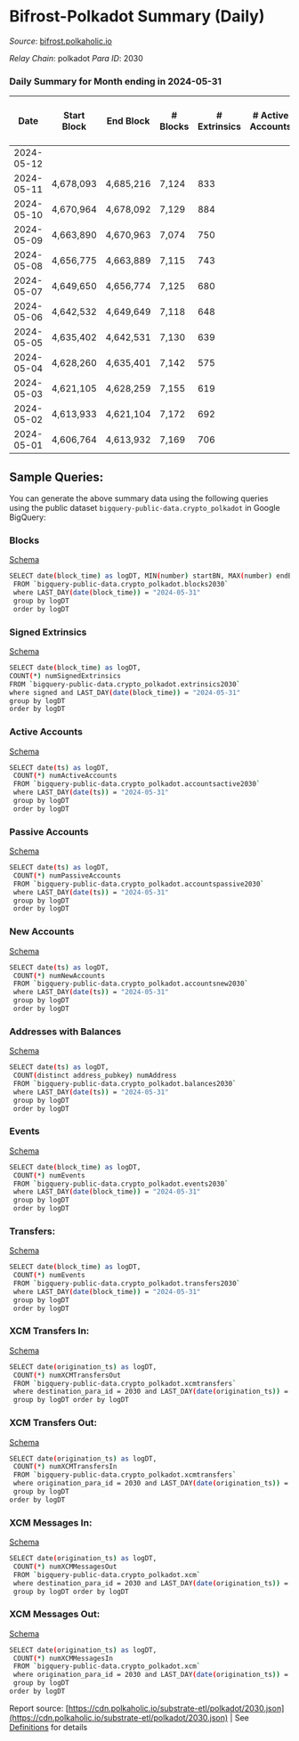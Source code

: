 # Bifrost-Polkadot Summary (Daily)

_Source_: [bifrost.polkaholic.io](https://bifrost.polkaholic.io)

*Relay Chain*: polkadot
*Para ID*: 2030



### Daily Summary for Month ending in 2024-05-31


| Date    | Start Block | End Block | # Blocks | # Extrinsics | # Active Accounts | # Passive Accounts | # New Accounts | # Addresses | # Events  | # Transfers ($USD) | # XCM Transfers In ($USD) | # XCM Transfers Out ($USD) | # XCM In | # XCM Out | Issues |
|---------|-------------|-----------|----------|--------------|-------------------|--------------------|----------------|-------------|-----------|--------------------|---------------------------|----------------------------|----------|-----------|--------|
| 2024-05-12 |  |  |  |  |  |  |  |  |  |   |   |   |  |  |  |
| 2024-05-11 | 4,678,093 | 4,685,216 | 7,124 | 833 |  |  |  | 35,907 | 22,458 | 601 ($9,102.72) |   |   |  |  |  |
| 2024-05-10 | 4,670,964 | 4,678,092 | 7,129 | 884 |  |  |  | 35,802 | 22,750 | 627 ($2,586.35) |   |   |  |  |  |
| 2024-05-09 | 4,663,890 | 4,670,963 | 7,074 | 750 |  |  |  | 35,895 | 21,140 | 516 ($12,575.48) |   |   |  |  |  |
| 2024-05-08 | 4,656,775 | 4,663,889 | 7,115 | 743 |  |  |  | 35,889 | 25,212 | 2,461 ($5,432.84) |   |   |  |  |  |
| 2024-05-07 | 4,649,650 | 4,656,774 | 7,125 | 680 |  |  |  | 35,875 | 21,309 | 527 ($14,720.15) |   |   |  |  |  |
| 2024-05-06 | 4,642,532 | 4,649,649 | 7,118 | 648 |  |  |  | 35,858 | 21,893 | 724 ($3,689.10) |   |   |  |  |  |
| 2024-05-05 | 4,635,402 | 4,642,531 | 7,130 | 639 |  |  |  | 35,840 | 21,980 | 767 ($562,985.07) |   |   |  |  |  |
| 2024-05-04 | 4,628,260 | 4,635,401 | 7,142 | 575 |  |  |  | 35,827 | 21,169 | 677 ($20,168.43) |   |   |  |  |  |
| 2024-05-03 | 4,621,105 | 4,628,259 | 7,155 | 619 |  |  |  | 35,817 | 21,642 | 708 ($4,130.03) |   |   |  |  |  |
| 2024-05-02 | 4,613,933 | 4,621,104 | 7,172 | 692 |  |  |  | 35,805 | 22,774 | 832 ($9,427.51) |   |   |  |  |  |
| 2024-05-01 | 4,606,764 | 4,613,932 | 7,169 | 706 |  |  |  | 35,794 | 26,703 | 2,838 ($18,560.03) |   |   |  |  |  |

## Sample Queries:
You can generate the above summary data using the following queries using the public dataset `bigquery-public-data.crypto_polkadot` in Google BigQuery:


### Blocks 

[Schema](https://github.com/colorfulnotion/substrate-etl/blob/main/schema/blocks.json)

```bash
SELECT date(block_time) as logDT, MIN(number) startBN, MAX(number) endBN, COUNT(*) numBlocks 
 FROM `bigquery-public-data.crypto_polkadot.blocks2030`  
 where LAST_DAY(date(block_time)) = "2024-05-31" 
 group by logDT 
 order by logDT
```

### Signed Extrinsics 

[Schema](https://github.com/colorfulnotion/substrate-etl/blob/main/schema/extrinsics.json)

```bash
SELECT date(block_time) as logDT, 
COUNT(*) numSignedExtrinsics 
FROM `bigquery-public-data.crypto_polkadot.extrinsics2030`  
where signed and LAST_DAY(date(block_time)) = "2024-05-31" 
group by logDT 
order by logDT
```

### Active Accounts 

[Schema](https://github.com/colorfulnotion/substrate-etl/blob/main/schema/accountsactive.json)

```bash
SELECT date(ts) as logDT, 
 COUNT(*) numActiveAccounts 
 FROM `bigquery-public-data.crypto_polkadot.accountsactive2030` 
 where LAST_DAY(date(ts)) = "2024-05-31" 
 group by logDT 
 order by logDT
```

### Passive Accounts 

[Schema](https://github.com/colorfulnotion/substrate-etl/blob/main/schema/accountspassive.json)

```bash
SELECT date(ts) as logDT, 
 COUNT(*) numPassiveAccounts 
 FROM `bigquery-public-data.crypto_polkadot.accountspassive2030` 
 where LAST_DAY(date(ts)) = "2024-05-31" 
 group by logDT 
 order by logDT
```

### New Accounts 

[Schema](https://github.com/colorfulnotion/substrate-etl/blob/main/schema/accountsnew.json)

```bash
SELECT date(ts) as logDT, 
 COUNT(*) numNewAccounts 
 FROM `bigquery-public-data.crypto_polkadot.accountsnew2030` 
 where LAST_DAY(date(ts)) = "2024-05-31" 
 group by logDT
 order by logDT
```

### Addresses with Balances 

[Schema](https://github.com/colorfulnotion/substrate-etl/blob/main/schema/balances.json)

```bash
SELECT date(ts) as logDT,
 COUNT(distinct address_pubkey) numAddress 
 FROM `bigquery-public-data.crypto_polkadot.balances2030` 
 where LAST_DAY(date(ts)) = "2024-05-31" 
 group by logDT 
 order by logDT
```

### Events 

[Schema](https://github.com/colorfulnotion/substrate-etl/blob/main/schema/events.json)

```bash
SELECT date(block_time) as logDT, 
 COUNT(*) numEvents 
 FROM `bigquery-public-data.crypto_polkadot.events2030` 
 where LAST_DAY(date(block_time)) = "2024-05-31" 
 group by logDT 
 order by logDT
```

### Transfers:

[Schema](https://github.com/colorfulnotion/substrate-etl/blob/main/schema/transfers.json)

```bash
SELECT date(block_time) as logDT, 
 COUNT(*) numEvents 
 FROM `bigquery-public-data.crypto_polkadot.transfers2030` 
 where LAST_DAY(date(block_time)) = "2024-05-31" 
 group by logDT 
 order by logDT
```

### XCM Transfers In: 

[Schema](https://github.com/colorfulnotion/substrate-etl/blob/main/schema/xcmtransfers.json)

```bash
SELECT date(origination_ts) as logDT, 
 COUNT(*) numXCMTransfersOut 
 FROM `bigquery-public-data.crypto_polkadot.xcmtransfers` 
 where destination_para_id = 2030 and LAST_DAY(date(origination_ts)) = "2024-05-31" 
 group by logDT order by logDT
```

### XCM Transfers Out: 

[Schema](https://github.com/colorfulnotion/substrate-etl/blob/main/schema/xcmtransfers.json)

```bash
SELECT date(origination_ts) as logDT, 
 COUNT(*) numXCMTransfersIn 
 FROM `bigquery-public-data.crypto_polkadot.xcmtransfers` 
 where origination_para_id = 2030 and LAST_DAY(date(origination_ts)) = "2024-05-31" 
 group by logDT 
order by logDT
```

### XCM Messages In: 

[Schema](https://github.com/colorfulnotion/substrate-etl/blob/main/schema/xcm.json)

```bash
SELECT date(origination_ts) as logDT, 
 COUNT(*) numXCMMessagesOut 
 FROM `bigquery-public-data.crypto_polkadot.xcm` 
 where destination_para_id = 2030 and LAST_DAY(date(origination_ts)) = "2024-05-31" 
 group by logDT order by logDT
```

### XCM Messages Out: 

[Schema](https://github.com/colorfulnotion/substrate-etl/blob/main/schema/xcm.json)

```bash
SELECT date(origination_ts) as logDT, 
 COUNT(*) numXCMMessagesIn 
 FROM `bigquery-public-data.crypto_polkadot.xcm` 
 where origination_para_id = 2030 and LAST_DAY(date(origination_ts)) = "2024-05-31" 
 group by logDT 
order by logDT
```


Report source: [https://cdn.polkaholic.io/substrate-etl/polkadot/2030.json](https://cdn.polkaholic.io/substrate-etl/polkadot/2030.json) | See [Definitions](/DEFINITIONS.md) for details

